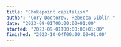 ```yaml
---
title: "Chokepoint capitalism"
author: "Cory Doctorow, Rebecca Giblin "
date: "2023-09-01T00:00:00+01:00"
started: "2023-09-01T00:00:00+01:00"
finished: "2023-10-04T00:00:00+01:00"
---
```


